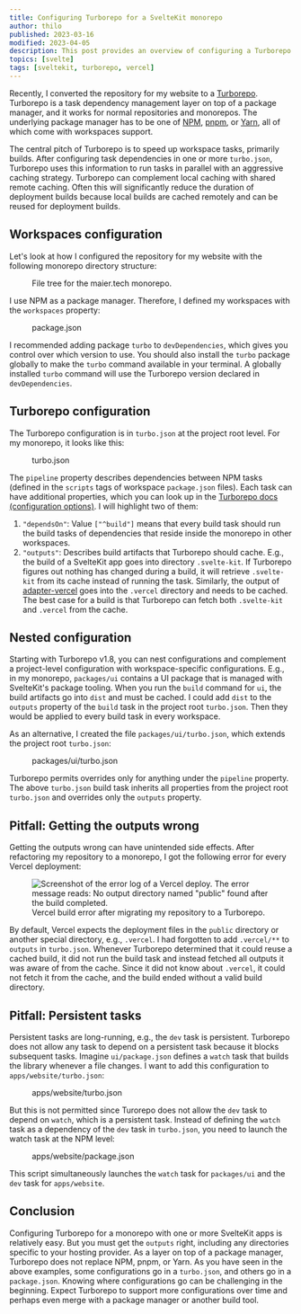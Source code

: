 ```yaml
---
title: Configuring Turborepo for a SvelteKit monorepo
author: thilo
published: 2023-03-16
modified: 2023-04-05
description: This post provides an overview of configuring a Turborepo for a monorepo with SvelteKit apps and dependencies. It also looks at potential pitfalls when you configure your first Turborepo.
topics: [svelte]
tags: [sveltekit, turborepo, vercel]
---
```


<script>
  import Image from '$lib/components/image.svelte';
  import Highlight from 'svelte-highlight';
  import { bash, json } from 'svelte-highlight/languages';
  import tree from './tree.txt?raw';
  import package_json from './package.json?raw';
  import turbo_json from './turbo.json?raw';
  import ui_turbo_json from './ui/turbo.json?raw';
  import website_turbo_json from './website/turbo.json.txt?raw';
  import website_package_json from './website/package.json.txt?raw';
</script>

Recently, I converted the repository for my website to a [Turborepo](https://turbo.build/repo). Turborepo is a task dependency management layer on top of a package manager, and it works for normal repositories and monorepos. The underlying package manager has to be one of [NPM](https://docs.npmjs.com/), [pnpm](https://pnpm.io/), or [Yarn](https://classic.yarnpkg.com/), all of which come with workspaces support.

The central pitch of Turborepo is to speed up workspace tasks, primarily builds. After configuring task dependencies in one or more `turbo.json`, Turborepo uses this information to run tasks in parallel with an aggressive caching strategy. Turborepo can complement local caching with shared remote caching. Often this will significantly reduce the duration of deployment builds because local builds are cached remotely and can be reused for deployment builds.

## Workspaces configuration

Let's look at how I configured the repository for my website with the following monorepo directory structure:

<figure style="place-items: stretch;">
  <Highlight language={bash} code={tree} />
  <figcaption>File tree for the maier.tech monorepo.</figcaption>
</figure>

I use NPM as a package manager. Therefore, I defined my workspaces with the `workspaces` property:

<figure style="place-items: stretch;">
  <Highlight language={json} code={package_json} />
  <figcaption>package.json</figcaption>
</figure>

I recommended adding package `turbo` to `devDependencies`, which gives you control over which version to use. You should also install the `turbo` package globally to make the `turbo` command available in your terminal. A globally installed `turbo` command will use the Turborepo version declared in `devDependencies`.

## Turborepo configuration

The Turborepo configuration is in `turbo.json` at the project root level. For my monorepo, it looks like this:

<figure style="place-items: stretch;">
  <Highlight language={json} code={turbo_json} />
  <figcaption>turbo.json</figcaption>
</figure>

The `pipeline` property describes dependencies between NPM tasks (defined in the `scripts` tags of workspace `package.json` files). Each task can have additional properties, which you can look up in the [Turborepo docs (configuration options)](https://turbo.build/repo/docs/reference/configuration). I will highlight two of them:

1. `"dependsOn"`: Value `["^build"]` means that every build task should run the build tasks of dependencies that reside inside the monorepo in other workspaces.
1. `"outputs"`: Describes build artifacts that Turborepo should cache. E.g., the build of a SvelteKit app goes into directory `.svelte-kit`. If Turborepo figures out nothing has changed during a build, it will retrieve `.svelte-kit` from its cache instead of running the task. Similarly, the output of [adapter-vercel](https://kit.svelte.dev/docs/adapter-vercel) goes into the `.vercel` directory and needs to be cached. The best case for a build is that Turborepo can fetch both `.svelte-kit` and `.vercel` from the cache.

## Nested configuration

Starting with Turborepo v1.8, you can nest configurations and complement a project-level configuration with workspace-specific configurations. E.g., in my monorepo, `packages/ui` contains a UI package that is managed with SvelteKit's package tooling. When you run the `build` command for `ui`, the build artifacts go into `dist` and must be cached. I could add `dist` to the `outputs` property of the `build` task in the project root `turbo.json`. Then they would be applied to every build task in every workspace.

As an alternative, I created the file `packages/ui/turbo.json`, which extends the project root `turbo.json`:

<figure style="place-items: stretch;">
  <Highlight language={json} code={ui_turbo_json} />
  <figcaption>packages/ui/turbo.json</figcaption>
</figure>

Turborepo permits overrides only for anything under the `pipeline` property. The above `turbo.json` build task inherits all properties from the project root `turbo.json` and overrides only the `outputs` property.

## Pitfall: Getting the outputs wrong

Getting the outputs wrong can have unintended side effects. After refactoring my repository to a monorepo, I got the following error for every Vercel deployment:

<figure>
<Image
  ratio={1336/826}
  alt='Screenshot of the error log of a Vercel deploy. The error message reads: No output directory named "public" found after the build completed.'
  url="https://share.mailbox.org/ajax/share/044946dc0feec1034ca89b7feec14830b07f10ca02e640f3/1/8/MjQ1/MjQ1LzM2Mg?dl=true"
  loading="lazy" />
<figcaption>Vercel build error after migrating my repository to a Turborepo.</figcaption>
</figure>

By default, Vercel expects the deployment files in the `public` directory or another special directory, e.g., `.vercel`. I had forgotten to add `.vercel/**` to `outputs` in `turbo.json`. Whenever Turborepo determined that it could reuse a cached build, it did not run the build task and instead fetched all outputs it was aware of from the cache. Since it did not know about `.vercel`, it could not fetch it from the cache, and the build ended without a valid build directory.

## Pitfall: Persistent tasks

Persistent tasks are long-running, e.g., the `dev` task is persistent. Turborepo does not allow any task to depend on a persistent task because it blocks subsequent tasks. Imagine `ui/package.json` defines a `watch` task that builds the library whenever a file changes. I want to add this configuration to `apps/website/turbo.json`:

<figure style="place-items: stretch;">
  <Highlight language={json} code={website_turbo_json} />
  <figcaption>apps/website/turbo.json</figcaption>
</figure>

But this is not permitted since Turorepo does not allow the `dev` task to depend on `watch`, which is a persistent task. Instead of defining the `watch` task as a dependency of the `dev` task in `turbo.json`, you need to launch the watch task at the NPM level:

<figure style="place-items: stretch;">
  <Highlight language={json} code={website_package_json} />
  <figcaption>apps/website/package.json</figcaption>
</figure>

This script simultaneously launches the `watch` task for `packages/ui` and the `dev` task for `apps/website`.

## Conclusion

Configuring Turborepo for a monorepo with one or more SvelteKit apps is relatively easy. But you must get the `outputs` right, including any directories specific to your hosting provider. As a layer on top of a package manager, Turborepo does not replace NPM, pnpm, or Yarn. As you have seen in the above examples, some configurations go in a `turbo.json`, and others go in a `package.json`. Knowing where configurations go can be challenging in the beginning. Expect Turborepo to support more configurations over time and perhaps even merge with a package manager or another build tool.
